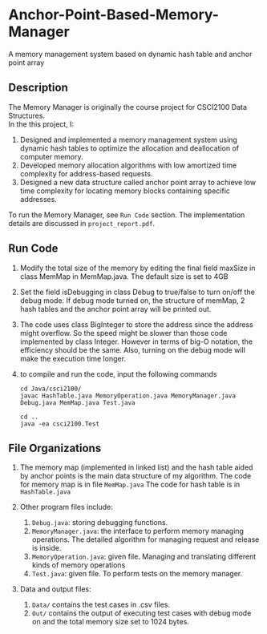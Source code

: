 # Anchor-Point-Based-Memory-Manager
A memory management system based on dynamic hash table and anchor point array

## Description

The Memory Manager is originally the course project for CSCI2100 Data Structures.  
In the this project, I: 
1. Designed and implemented a memory management system using dynamic hash tables to optimize the allocation
and deallocation of computer memory.
1. Developed memory allocation algorithms with low amortized time complexity for address-based requests.
1. Designed a new data structure called anchor point array to achieve low time complexity for locating memory blocks
containing specific addresses.

To run the Memory Manager, see `Run Code` section. The implementation details are discussed in `project_report.pdf`.

## Run Code

1. Modify the total size of the memory by editing the final field maxSize in class MemMap in MemMap.java. The default size is set to 4GB

1. Set the field isDebugging in class Debug to true/false to turn on/off the debug mode. If debug mode turned on, the structure of memMap, 2 hash tables and the anchor point array will be printed out.

1. The code uses class BigInteger to store the address since the address might overflow. So the speed might be slower than those code implemented by class Integer. However in terms of big-O notation, the efficiency should be the same. Also, turning on the debug mode will make the execution time longer.

1. to compile and run the code, input the following commands
   
    ```
    cd Java/csci2100/
    javac HashTable.java MemoryOperation.java MemoryManager.java Debug.java MemMap.java Test.java

    cd ..
    java -ea csci2100.Test
    ```


## File Organizations
1. The memory map (implemented in linked list) and the hash table aided by anchor points is the main data structure of my algorithm.
The code for memory map is in file `MemMap.java`
The code for hash table is in `HashTable.java`

1. Other program files include:
   1. `Debug.java`: storing debugging functions.
   2. `MemoryManager.java`: the interface to perform memory managing operations. The detailed algorithm for managing request and release is inside.
   3. `MemoryOperation.java`: given file. Managing and translating different kinds of memory operations
   4. `Test.java`: given file. To perform tests on the memory manager.

1. Data and output files:
   1. `Data/` contains the test cases in .csv files.
   2. `Out/` contains the output of executing test cases with debug mode on and the total memory size set to 1024 bytes.